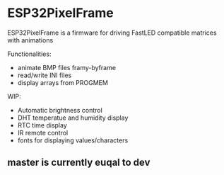 # ESP32PixelFrame
ESP32PixelFrame is a firmware for driving FastLED compatible matrices with animations

Functionalities:
- animate BMP files framy-byframe
- read/write INI files
- display arrays from PROGMEM

WIP:
- Automatic brightness control
- DHT temperatue and humidity display
- RTC time display
- IR remote control
- fonts for displaying values/characters


master is currently euqal to dev
-
